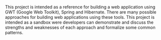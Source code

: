 This project is intended as a reference for building a web application using GWT (Google Web Toolkit), Spring and Hibernate. There are many possible approaches for building web applications using these tools. This project is intended as a sandbox were developers can demonstrate and discuss the strengths and weaknesses of each approach and formalize some common patterns.




